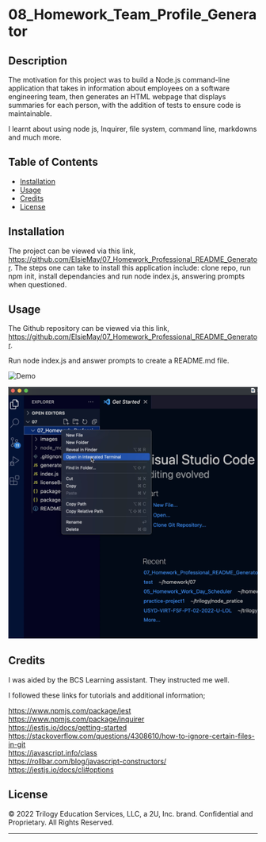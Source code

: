# 08_Homework_Team_Profile_Generator

## Description

The motivation for this project was to build a Node.js command-line application that takes in information about employees on a software engineering team, then generates an HTML webpage that displays summaries for each person, with the addition of tests to ensure code is maintainable.

I learnt about using node js, Inquirer, file system, command line, markdowns and much more.

## Table of Contents

- [Installation](#installation)
- [Usage](#usage)
- [Credits](#credits)
- [License](#license)

## Installation

The project can be viewed via this link, https://github.com/ElsieMay/07_Homework_Professional_README_Generator. The steps one can take to install this application include: clone repo, run npm init, install dependancies and run node index.js, answering prompts when questioned.

## Usage

The Github repository can be viewed via this link, https://github.com/ElsieMay/07_Homework_Professional_README_Generator.

Run node index.js and answer prompts to create a README.md file.

![Demo](https://github.com/ElsieMay/07_Homework_Professional_README_Generator/blob/main/images/Screen-Recording-2022-04-25-at-7.32.58-pm.gif)

![Screenshot](https://github.com/ElsieMay/07_Homework_Professional_README_Generator/blob/main/images/Screen%20Shot%202022-04-26%20at%2010.29.05%20pm.png)

## Credits

I was aided by the BCS Learning assistant. They instructed me well.

I followed these links for tutorials and additional information;

https://www.npmjs.com/package/jest<br>
https://www.npmjs.com/package/inquirer<br>
https://jestjs.io/docs/getting-started<br>
https://stackoverflow.com/questions/4308610/how-to-ignore-certain-files-in-git<br>
https://javascript.info/class<br>
https://rollbar.com/blog/javascript-constructors/<br>
https://jestjs.io/docs/cli#options<br>

## License

© 2022 Trilogy Education Services, LLC, a 2U, Inc. brand. Confidential and Proprietary. All Rights Reserved.

---
